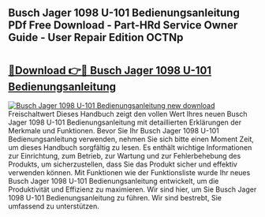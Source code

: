 ## Busch Jager 1098 U-101 Bedienungsanleitung PDf Free Download - Part-HRd Service Owner Guide - User Repair Edition OCTNp

# <h2><a href="http://df541s2.blite.top/?on=Busch+Jager+1098+U-101+Bedienungsanleitung">🔗Download 👉🔴 Busch Jager 1098 U-101 Bedienungsanleitung</a></h2>

[![Busch Jager 1098 U-101 Bedienungsanleitung new download](https://i.imgur.com/lujVjoI.png)](http://df541s2.blite.top/?on=Busch+Jager+1098+U-101+Bedienungsanleitung)
Freischaltwert Dieses Handbuch zeigt den vollen Wert Ihres neuen Busch Jager 1098 U-101 Bedienungsanleitung mit detaillierten Erklärungen der Merkmale und Funktionen. Bevor Sie Ihr Busch Jager 1098 U-101 Bedienungsanleitung verwenden, nehmen Sie sich bitte einen Moment Zeit, um dieses Handbuch sorgfältig zu lesen. Es enthält wichtige Informationen zur Einrichtung, zum Betrieb, zur Wartung und zur Fehlerbehebung des Produkts, um sicherzustellen, dass Sie das Produkt sicher und effektiv verwenden können. Mit Funktionen wie der Funktionsliste wurde Ihr neues Busch Jager 1098 U-101 Bedienungsanleitung entwickelt, um die Produktivität und Effizienz zu maximieren. Wir sind hier, um Sie Busch Jager 1098 U-101 Bedienungsanleitung zu führen. Wir sind bestrebt, Sie umfassend zu unterstützen.
